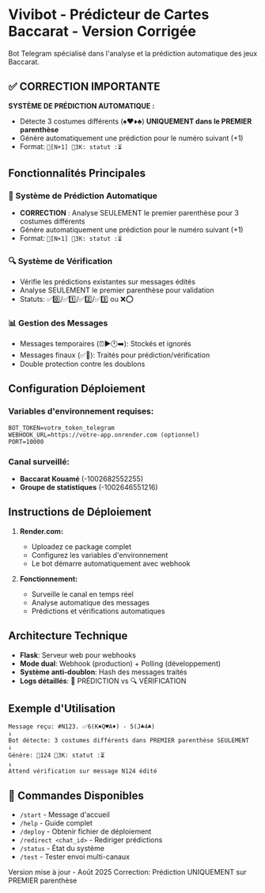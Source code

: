 # Vivibot - Prédicteur de Cartes Baccarat - Version Corrigée

Bot Telegram spécialisé dans l'analyse et la prédiction automatique des jeux Baccarat.

## ✅ CORRECTION IMPORTANTE

**SYSTÈME DE PRÉDICTION AUTOMATIQUE :**
- Détecte 3 costumes différents (♠️♥️♦️♣️) **UNIQUEMENT dans le PREMIER parenthèse**
- Génère automatiquement une prédiction pour le numéro suivant (+1)
- Format: `🔵[N+1] 🔵3K: statut :⏳`

## Fonctionnalités Principales

### 🔮 Système de Prédiction Automatique
- **CORRECTION** : Analyse SEULEMENT le premier parenthèse pour 3 costumes différents
- Génère automatiquement une prédiction pour le numéro suivant (+1)
- Format: `🔵[N+1] 🔵3K: statut :⏳`

### 🔍 Système de Vérification
- Vérifie les prédictions existantes sur messages édités
- Analyse SEULEMENT le premier parenthèse pour validation
- Statuts: ✅0️⃣/✅1️⃣/✅2️⃣/✅3️⃣ ou ❌⭕

### 📊 Gestion des Messages
- Messages temporaires (⏰▶️🕐➡️): Stockés et ignorés
- Messages finaux (✅🔰): Traités pour prédiction/vérification
- Double protection contre les doublons

## Configuration Déploiement

### Variables d'environnement requises:
```
BOT_TOKEN=votre_token_telegram
WEBHOOK_URL=https://votre-app.onrender.com (optionnel)
PORT=10000
```

### Canal surveillé:
- **Baccarat Kouamé** (-1002682552255)
- **Groupe de statistiques** (-1002646551216)

## Instructions de Déploiement

1. **Render.com:**
   - Uploadez ce package complet
   - Configurez les variables d'environnement
   - Le bot démarre automatiquement avec webhook

2. **Fonctionnement:**
   - Surveille le canal en temps réel
   - Analyse automatique des messages
   - Prédictions et vérifications automatiques

## Architecture Technique

- **Flask**: Serveur web pour webhooks
- **Mode dual**: Webhook (production) + Polling (développement)
- **Système anti-doublon**: Hash des messages traités
- **Logs détaillés**: 🔮 PRÉDICTION vs 🔍 VÉRIFICATION

## Exemple d'Utilisation

```
Message reçu: #N123. ✅6(K♠️Q♥️A♦️) - 5(J♣️4♣️)
↓
Bot détecte: 3 costumes différents dans PREMIER parenthèse SEULEMENT
↓
Génère: 🔵124 🔵3K: statut :⏳
↓
Attend vérification sur message N124 édité
```

## 🎯 Commandes Disponibles

- `/start` - Message d'accueil
- `/help` - Guide complet
- `/deploy` - Obtenir fichier de déploiement
- `/redirect <chat_id>` - Rediriger prédictions
- `/status` - État du système
- `/test` - Tester envoi multi-canaux

Version mise à jour - Août 2025
Correction: Prédiction UNIQUEMENT sur PREMIER parenthèse